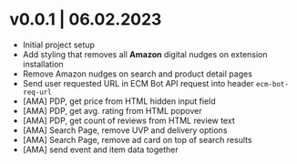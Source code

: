 # v0.0.1 | 06.02.2023
* Initial project setup
* Add styling that removes all **Amazon** digital nudges on extension installation 
* Remove Amazon nudges on search and product detail pages
* Send user requested URL in ECM Bot API request into header `ecm-bot-req-url`
* [AMA] PDP, get price from HTML hidden input field
* [AMA] PDP, get avg. rating from HTML popover 
* [AMA] PDP, get count of reviews from HTML review text
* [AMA] Search Page, remove UVP and delivery options
* [AMA] Search Page, remove ad card on top of search results
* [AMA] send event and item data together
